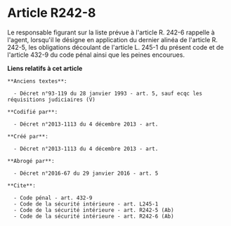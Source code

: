 # Article R242-8

Le responsable figurant sur la liste prévue à l'article R. 242-6 rappelle à l'agent, lorsqu'il le désigne en application du
dernier alinéa de l'article R. 242-5, les obligations découlant de l'article L. 245-1 du présent code et de l'article 432-9
du code pénal ainsi que les peines encourues.

**Liens relatifs à cet article**

	**Anciens textes**:

	  - Décret n°93-119 du 28 janvier 1993 - art. 5, sauf ecqc les réquisitions judiciaires (V)

	**Codifié par**:

	  - Décret n°2013-1113 du 4 décembre 2013 - art.

	**Créé par**:

	  - Décret n°2013-1113 du 4 décembre 2013 - art.

	**Abrogé par**:

	  - Décret n°2016-67 du 29 janvier 2016 - art. 5

	**Cite**:

	  - Code pénal - art. 432-9
	  - Code de la sécurité intérieure - art. L245-1
	  - Code de la sécurité intérieure - art. R242-5 (Ab)
	  - Code de la sécurité intérieure - art. R242-6 (Ab)
